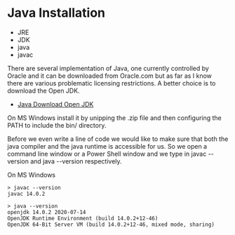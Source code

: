 # Java Installation


* JRE
* JDK
* java
* javac


There are several implementation of Java, one currently controlled by Oracle and it can be downloaded from Oracle.com
but as far as I know there are various problematic licensing restrictions.
A better choice is to download the Open JDK.


* [Java Download Open JDK](https://openjdk.java.net/)


On MS Windows install it by unipping the .zip file and then configuring the PATH to include the bin/ directory.



Before we even write a line of code we would like to make sure that both the java compiler and the java runtime is
accessible for us. So we open a command line window or a Power Shell window and we type in javac --version
and java --version respectively.


On MS Windows

```
> javac --version
javac 14.0.2
```

```
> java --version
openjdk 14.0.2 2020-07-14
OpenJDK Runtime Environment (build 14.0.2+12-46)
OpenJDK 64-Bit Server VM (build 14.0.2+12-46, mixed mode, sharing)
```


